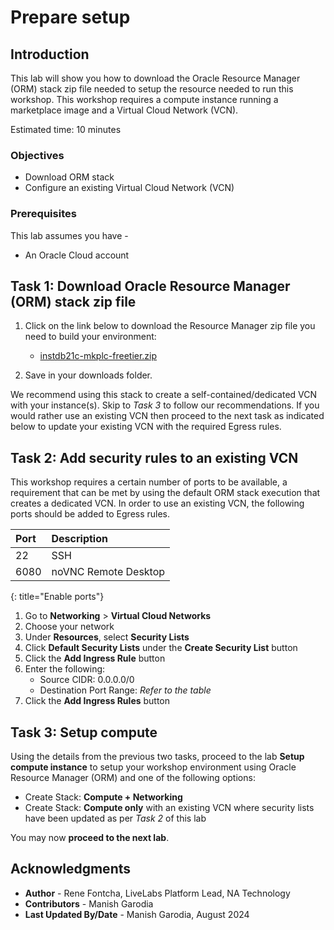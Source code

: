 # Prepare setup

## Introduction

This lab will show you how to download the Oracle Resource Manager (ORM) stack zip file needed to setup the resource needed to run this workshop. This workshop requires a compute instance running a marketplace image and a Virtual Cloud Network (VCN).

Estimated time: 10 minutes

### Objectives

 -   Download ORM stack
 -   Configure an existing Virtual Cloud Network (VCN)

### Prerequisites

This lab assumes you have -
 -   An Oracle Cloud account

## Task 1: Download Oracle Resource Manager (ORM) stack zip file

1.  Click on the link below to download the Resource Manager zip file you need to build your environment:

	 - [instdb21c-mkplc-freetier.zip](https://c4u02.objectstorage.us-ashburn-1.oci.customer-oci.com/p/tfC_fKB7HB5Wo1pvpYu1fHifVw-E7MZruSx9l5J6ebjhGZOwsFawUiJlJhzgR7Hy/n/c4u02/b/hosted_workshops/o/stacks/instdb21c-mkplc-freetier.zip)

1.  Save in your downloads folder.

We recommend using this stack to create a self-contained/dedicated VCN with your instance(s). Skip to *Task 3* to follow our recommendations. If you would rather use an existing VCN then proceed to the next task as indicated below to update your existing VCN with the required Egress rules.

## Task 2: Add security rules to an existing VCN

This workshop requires a certain number of ports to be available, a requirement that can be met by using the default ORM stack execution that creates a dedicated VCN. In order to use an existing VCN, the following ports should be added to Egress rules.

| Port           | Description                           |
| :------------- | :------------------------------------ |
| 22             | SSH                                   |
| 6080           | noVNC Remote Desktop                  |
{: title="Enable ports"}

1.  Go to **Networking** &gt; **Virtual Cloud Networks**
1.  Choose your network
1.  Under **Resources**, select **Security Lists**
1.  Click **Default Security Lists** under the **Create Security List** button
1.  Click the **Add Ingress Rule** button
1.  Enter the following:  
    - Source CIDR: 0.0.0.0/0
    - Destination Port Range: *Refer to the table*
1.  Click the **Add Ingress Rules** button

## Task 3: Setup compute

Using the details from the previous two tasks, proceed to the lab **Setup compute instance** to setup your workshop environment using Oracle Resource Manager (ORM) and one of the following options:

 -  Create Stack:  **Compute + Networking**
 -  Create Stack:  **Compute only** with an existing VCN where security lists have been updated as per *Task 2* of this lab

You may now **proceed to the next lab**.

## Acknowledgments

 - **Author** - Rene Fontcha, LiveLabs Platform Lead, NA Technology
 - **Contributors** - Manish Garodia
 - **Last Updated By/Date** - Manish Garodia, August 2024
